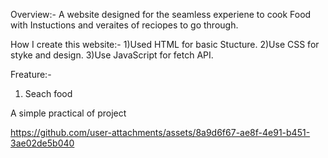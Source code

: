 Overview:-
A website designed for the seamless experiene to cook Food with Instuctions and veraites of reciopes to go through.

How I create this website:-
1)Used HTML for basic Stucture.
2)Use CSS for styke and design.
3)Use JavaScript for fetch API. 


Freature:-
1) Seach food 

A simple practical of project

https://github.com/user-attachments/assets/8a9d6f67-ae8f-4e91-b451-3ae02de5b040

